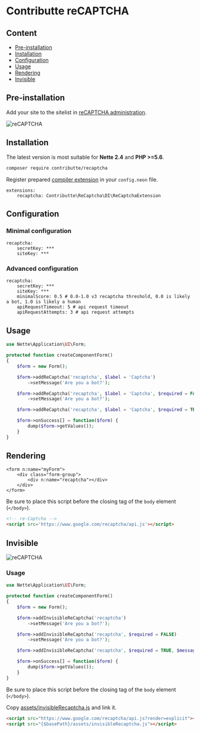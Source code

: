 # Contributte reCAPTCHA

## Content

- [Pre-installation](#pre-installation)
- [Installation](#installation)
- [Configuration](#configuration)
- [Usage](#usage)
- [Rendering](#rendering)
- [Invisible](#invisible)

## Pre-installation

Add your site to the sitelist in [reCAPTCHA administration](https://www.google.com/recaptcha/admin#list).

![reCAPTCHA](https://rawgit.com/contributte/reCAPTCHA/master/.docs/recaptcha.png)

## Installation

The latest version is most suitable for **Nette 2.4** and **PHP >=5.6**.

```bash
composer require contributte/recaptcha
```

Register prepared [compiler extension](https://doc.nette.org/en/dependency-injection/nette-container) in your `config.neon` file.

```neon
extensions:
	recaptcha: Contributte\ReCaptcha\DI\ReCaptchaExtension
```

## Configuration

### Minimal configuration

```neon
recaptcha:
	secretKey: ***
	siteKey: ***
```

### Advanced configuration

```neon
recaptcha:
	secretKey: ***
	siteKey: ***
	minimalScore: 0.5 # 0.0-1.0 v3 recaptcha threshold, 0.0 is likely a bot, 1.0 is likely a human
	apiRequestTimeout: 5 # api request timeout
	apiRequestAttempts: 3 # api request attempts
```

## Usage

```php
use Nette\Application\UI\Form;

protected function createComponentForm()
{
	$form = new Form();

	$form->addReCaptcha('recaptcha', $label = 'Captcha')
		->setMessage('Are you a bot?');

	$form->addReCaptcha('recaptcha', $label = 'Captcha', $required = FALSE)
		->setMessage('Are you a bot?');

	$form->addReCaptcha('recaptcha', $label = 'Captcha', $required = TRUE, $message = 'Are you a bot?');

	$form->onSuccess[] = function($form) {
		dump($form->getValues());
	}
}
```

## Rendering

```latte
<form n:name="myForm">
    <div class="form-group">
        <div n:name="recaptcha"></div>
    </div>
</form>
```

Be sure to place this script before the closing tag of the `body` element (`</body>`).

```html
<!-- re-Captcha -->
<script src='https://www.google.com/recaptcha/api.js'></script>
```

## Invisible

![reCAPTCHA](https://rawgit.com/contributte/reCAPTCHA/master/.docs/invisible-recaptcha.png)

### Usage

```php
use Nette\Application\UI\Form;

protected function createComponentForm()
{
	$form = new Form();

	$form->addInvisibleReCaptcha('recaptcha')
		->setMessage('Are you a bot?');

	$form->addInvisibleReCaptcha('recaptcha', $required = FALSE)
		->setMessage('Are you a bot?');

	$form->addInvisibleReCaptcha('recaptcha', $required = TRUE, $message = 'Are you a bot?');

	$form->onSuccess[] = function($form) {
		dump($form->getValues());
	}
}
```

Be sure to place this script before the closing tag of the `body` element (`</body>`).

Copy [assets/invisibleRecaptcha.js](https://github.com/contributte/reCAPTCHA/blob/master/assets/invisibleRecaptcha.js) and link it.

```html
<script src="https://www.google.com/recaptcha/api.js?render=explicit"></script>
<script src="{$basePath}/assets/invisibleRecaptcha.js"></script>
```
